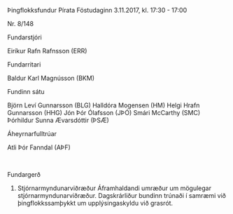Þingflokksfundur Pírata
Föstudaginn 3.11.2017, kl. 17:30 - 17:00

Nr. 8/148

Fundarstjóri

Eiríkur Rafn Rafnsson (ERR)

Fundarritari

Baldur Karl Magnússon (BKM)

Fundinn sátu

Björn Leví Gunnarsson (BLG)
Halldóra Mogensen (HM)
Helgi Hrafn Gunnarsson (HHG)
Jón Þór Ólafsson (JÞÓ)
Smári McCarthy (SMC)
Þórhildur Sunna Ævarsdóttir (ÞSÆ)

Áheyrnarfulltrúar

Atli Þór Fanndal (AÞF)

 
 
 

Fundargerð
 
 
1. Stjórnarmyndunarviðræður
Áframhaldandi umræður um mögulegar stjórnarmyndunarviðræður. Dagskrárliður bundinn
trúnaði í samræmi við þingflokkssamþykkt um upplýsingaskyldu við grasrót.
 
 

